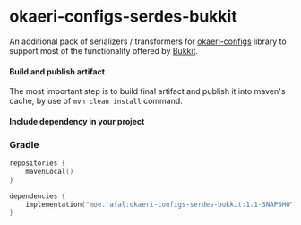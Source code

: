 # okaeri-configs-serdes-bukkit
An additional pack of serializers / transformers for [okaeri-configs](https://github.com/OkaeriPoland/okaeri-configs/) 
library to support most of the functionality offered by [Bukkit](https://dev.bukkit.org/).

#### Build and publish artifact
The most important step is to build final artifact and publish it into
maven's cache, by use of `mvn clean install` command.

#### Include dependency in your project

### Gradle
```kotlin
repositories {
    mavenLocal()
}

dependencies {
    implementation("moe.rafal:okaeri-configs-serdes-bukkit:1.1-SNAPSHOT")
}
```